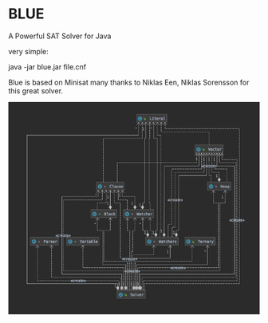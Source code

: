 # BLUE
 A Powerful  SAT Solver for Java
 
 very simple:
 
 java -jar blue.jar file.cnf
 
Blue is based on Minisat many thanks to Niklas Een, Niklas Sorensson for this great solver.

![alt text](https://github.com/maxtuno/blue/blob/master/blue.png "BLUE")
